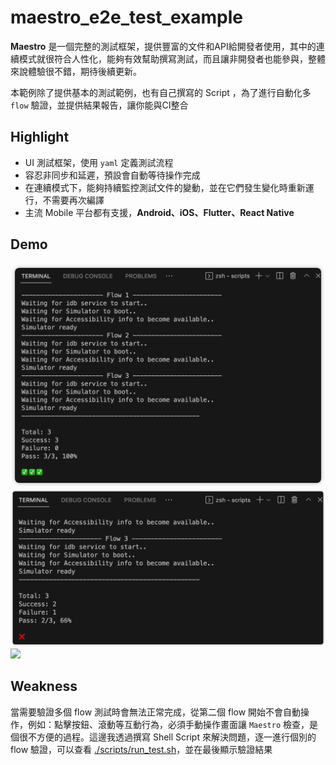 # maestro_e2e_test_example

 **Maestro** 是一個完整的測試框架，提供豐富的文件和API給開發者使用，其中的連續模式就很符合人性化，能夠有效幫助撰寫測試，而且讓非開發者也能參與，整體來說體驗很不錯，期待後續更新。

 本範例除了提供基本的測試範例，也有自己撰寫的 Script ，為了進行自動化多 `flow` 驗證，並提供結果報告，讓你能與CI整合

## Highlight
- UI 測試框架，使用 `yaml` 定義測試流程
- 容忍非同步和延遲，預設會自動等待操作完成
- 在連續模式下，能夠持續監控測試文件的變動，並在它們發生變化時重新運行，不需要再次編譯
- 主流 Mobile 平台都有支援，**Android、iOS、Flutter、React Native**

## Demo
<img src="./demo/success.png" />
<img src="./demo/failure.png" />
<img src="./demo/demo.gif" />

## Weakness
當需要驗證多個 flow 測試時會無法正常完成，從第二個 flow 開始不會自動操作，例如：點擊按鈕、滾動等互動行為，必須手動操作畫面讓 `Maestro` 檢查，是個很不方便的過程。這邊我透過撰寫 Shell Script 來解決問題，逐一進行個別的 flow 驗證，可以查看 [./scripts/run_test.sh](./scripts/run_test.sh)，並在最後顯示驗證結果